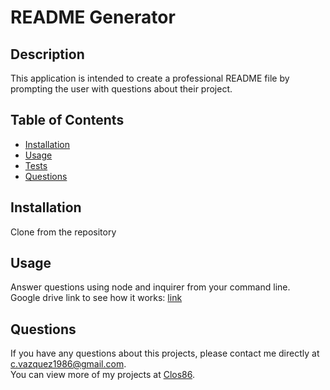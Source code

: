 # README Generator
    
  ## Description 
  This application is intended to create a professional README file by prompting the user with questions about their project.
  ## Table of Contents
  * [Installation](#installation)
  * [Usage](#usage) 
  * [Tests](#tests)
  * [Questions](#questions)
  
  ## Installation 
  Clone from the repository
  ## Usage 
  Answer questions using node and inquirer from your command line.  
  Google drive link to see how it works: [link](https://drive.google.com/file/d/1gef8zoK_zDXlTQzusk6SnymQBEeNpvEq/view?usp=sharing)
  
  ## Questions
  If you have any questions about this projects, please contact me directly at [c.vazquez1986@gmail.com](mailto:c.vazquez1986@gmail.com).  
  You can view more of my projects at [Clos86](https://github.com/Clos86).
